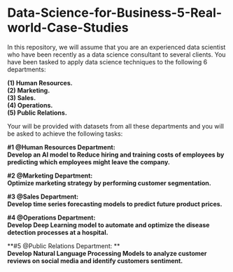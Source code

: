 # Data-Science-for-Business-5-Real-world-Case-Studies

In this repository, we will assume that you are an experienced data scientist who have been recently as a data science consultant to several clients. You have been tasked to apply data science techniques to the following 6 departments:

**(1) Human Resources. <br />
(2) Marketing. <br />
(3) Sales. <br />
(4) Operations. <br />
(5) Public Relations.** <br />

Your will be provided with datasets from all these departments and you will be asked to achieve the following tasks:


**#1 @Human Resources Department:** <br />
**Develop an AI model to Reduce hiring and training costs of employees by predicting which employees might leave the company.**

**#2 @Marketing Department:**<br />
**Optimize marketing strategy by performing customer segmentation.**

**#3 @Sales Department:** <br />
**Develop time series forecasting models to predict future product prices.**

**#4 @Operations Department:** <br />
**Develop Deep Learning model to automate and optimize the disease detection processes at a hospital.**

**#5 @Public Relations Department: ** <br />
**Develop Natural Language Processing Models to analyze customer reviews on social media and identify customers sentiment.**
